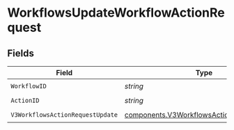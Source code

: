# WorkflowsUpdateWorkflowActionRequest


## Fields

| Field                                                                                                  | Type                                                                                                   | Required                                                                                               | Description                                                                                            |
| ------------------------------------------------------------------------------------------------------ | ------------------------------------------------------------------------------------------------------ | ------------------------------------------------------------------------------------------------------ | ------------------------------------------------------------------------------------------------------ |
| `WorkflowID`                                                                                           | *string*                                                                                               | :heavy_check_mark:                                                                                     | N/A                                                                                                    |
| `ActionID`                                                                                             | *string*                                                                                               | :heavy_check_mark:                                                                                     | N/A                                                                                                    |
| `V3WorkflowsActionRequestUpdate`                                                                       | [components.V3WorkflowsActionRequestUpdate](../../models/components/v3workflowsactionrequestupdate.md) | :heavy_check_mark:                                                                                     | N/A                                                                                                    |
